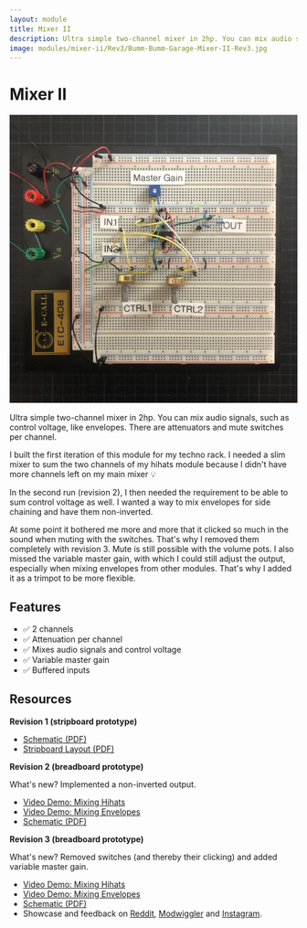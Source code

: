 ```yaml
---
layout: module
title: Mixer II
description: Ultra simple two-channel mixer in 2hp. You can mix audio signals, such as control voltage, like envelopes.
image: modules/mixer-ii/Rev3/Bumm-Bumm-Garage-Mixer-II-Rev3.jpg
---
```


# Mixer II

![](Rev3/Bumm-Bumm-Garage-Mixer-II-Rev3.jpg)

Ultra simple two-channel mixer in 2hp. You can mix audio signals, such as control voltage, like envelopes. There are attenuators and mute switches per channel.

I built the first iteration of this module for my techno rack. I needed a slim mixer to sum the two channels of my hihats module because I didn't have more channels left on my main mixer 💡

In the second run (revision 2), I then needed the requirement to be able to sum control voltage as well. I wanted a way to mix envelopes for side chaining and have them non-inverted.

At some point it bothered me more and more that it clicked so much in the sound when muting with the switches. That's why I removed them completely with revision 3. Mute is still possible with the volume pots. I also missed the variable master gain, with which I could still adjust the output, especially when mixing envelopes from other modules. That's why I added it as a trimpot to be more flexible.

## Features

* ✅ 2 channels
* ✅ Attenuation per channel
* ✅ Mixes audio signals and control voltage
* ✅ Variable master gain
* ✅ Buffered inputs

## Resources

**Revision 1 (stripboard prototype)** 

* [Schematic (PDF)](Rev1/Bumm-Bumm-Garage-Mixer-II-Rev1-Schematic.pdf)
* [Stripboard Layout (PDF)](Rev1/Bumm-Bumm-Garage-Mixer-II-Rev1-Breadboard-Layout.pdf)

**Revision 2 (breadboard prototype)**

What's new? Implemented a non-inverted output.

* [Video Demo: Mixing Hihats](https://www.youtube.com/watch?v=7dPILYZzBcs)
* [Video Demo: Mixing Envelopes](https://www.youtube.com/watch?v=XjyHBZ8SafI)
* [Schematic (PDF)](Rev2/Bumm-Bumm-Garage-Mixer-II-Rev2-Schematic.pdf)

**Revision 3 (breadboard prototype)**

What's new? Removed switches (and thereby their clicking) and added variable master gain.

* [Video Demo: Mixing Hihats](https://www.youtube.com/watch?v=H-lA9sQpHlk)
* [Video Demo: Mixing Envelopes](https://www.youtube.com/watch?v=vhxrNxvZDss)
* [Schematic (PDF)](Rev3/Bumm-Bumm-Garage-Mixer-II-Rev3-Schematic.pdf)
* Showcase and feedback on [Reddit](https://www.reddit.com/r/synthdiy/comments/s9y0wm/two_channel_mixer_for_audio_and_cv_breadboard/), [Modwiggler](https://www.modwiggler.com/forum/viewtopic.php?p=3684686) and [Instagram](https://www.instagram.com/p/CZBs4mWskNp/).

<!--

Rev2 Improvment Potential:

* Remark: DC offset will not be removed. Audio can be strange if it has DC offset.

-->
